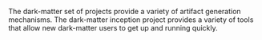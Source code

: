 The dark-matter set of projects provide a variety of artifact generation mechanisms. The dark-matter inception project provides a variety of tools that allow new dark-matter users to get up and running quickly.